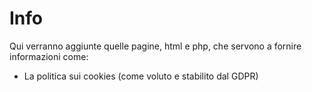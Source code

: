 # Info

Qui verranno aggiunte quelle pagine, html e php, che servono a fornire informazioni come:

- La politica sui cookies (come voluto e stabilito dal GDPR)